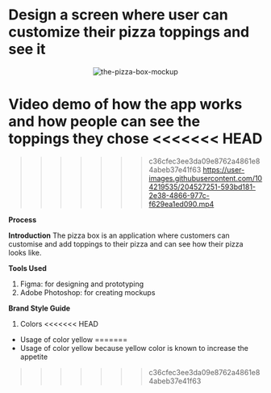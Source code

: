 # Design a screen where user can customize their pizza toppings and see it
<p align="center">
<img src="https://i.ibb.co/2WjmN5Y/the-pizza-box-mockup.png" alt="the-pizza-box-mockup" border="0">
</p>

Video demo of how the app works and how people can see the toppings they chose
<<<<<<< HEAD
=======



>>>>>>> c36cfec3ee3da09e8762a4861e84abeb37e41f63
https://user-images.githubusercontent.com/104219535/204527251-593bd181-2e38-4866-977c-f629ea1ed090.mp4

**Process**

**Introduction**
The pizza box is an application where customers can customise and add toppings to their pizza and can see how their pizza looks like.

**Tools Used**
1) Figma: for designing and prototyping
2) Adobe Photoshop: for creating mockups

**Brand Style Guide**

1) Colors
<<<<<<< HEAD
- Usage of color yellow
=======
- Usage of color yellow because yellow color is known to increase the appetite

>>>>>>> c36cfec3ee3da09e8762a4861e84abeb37e41f63

